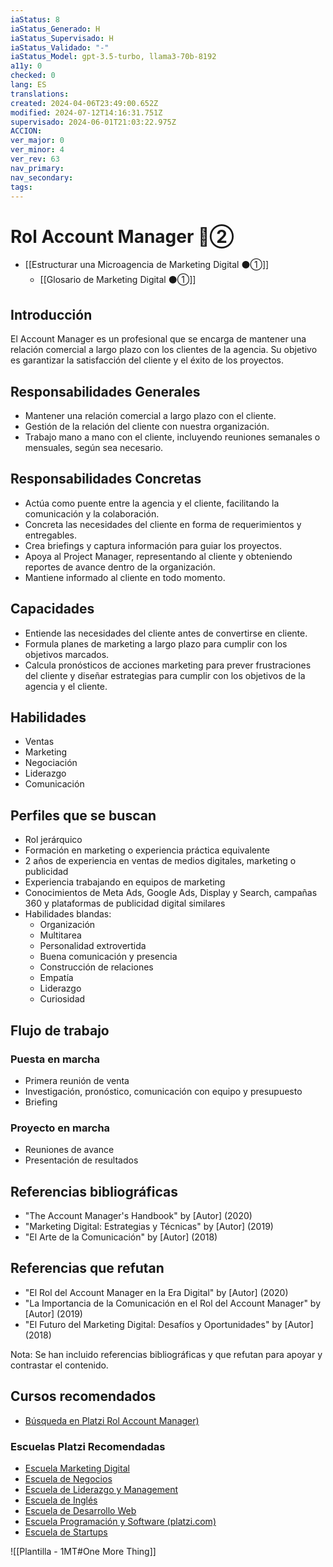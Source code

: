 ```yaml
---
iaStatus: 8
iaStatus_Generado: H
iaStatus_Supervisado: H
iaStatus_Validado: "-"
iaStatus_Model: gpt-3.5-turbo, llama3-70b-8192
a11y: 0
checked: 0
lang: ES
translations: 
created: 2024-04-06T23:49:00.652Z
modified: 2024-07-12T14:16:31.751Z
supervisado: 2024-06-01T21:03:22.975Z
ACCION: 
ver_major: 0
ver_minor: 4
ver_rev: 63
nav_primary: 
nav_secondary: 
tags:
---
```

# Rol Account Manager 🔴②

* [[Estructurar una Microagencia de Marketing Digital  ⚫①]] 
	* [[Glosario de Marketing Digital ⚫①]]

## Introducción

El Account Manager es un profesional que se encarga de mantener una relación comercial a largo plazo con los clientes de la agencia. Su objetivo es garantizar la satisfacción del cliente y el éxito de los proyectos.

## Responsabilidades Generales

* Mantener una relación comercial a largo plazo con el cliente.
* Gestión de la relación del cliente con nuestra organización.
* Trabajo mano a mano con el cliente, incluyendo reuniones semanales o mensuales, según sea necesario.

## Responsabilidades Concretas

* Actúa como puente entre la agencia y el cliente, facilitando la comunicación y la colaboración.
* Concreta las necesidades del cliente en forma de requerimientos y entregables.
* Crea briefings y captura información para guiar los proyectos.
* Apoya al Project Manager, representando al cliente y obteniendo reportes de avance dentro de la organización.
* Mantiene informado al cliente en todo momento.

## Capacidades

* Entiende las necesidades del cliente antes de convertirse en cliente.
* Formula planes de marketing a largo plazo para cumplir con los objetivos marcados.
* Calcula pronósticos de acciones marketing para prever frustraciones del cliente y diseñar estrategias para cumplir con los objetivos de la agencia y el cliente.

## Habilidades

* Ventas
* Marketing
* Negociación
* Liderazgo
* Comunicación

## Perfiles que se buscan

* Rol jerárquico
* Formación en marketing o experiencia práctica equivalente
* 2 años de experiencia en ventas de medios digitales, marketing o publicidad
* Experiencia trabajando en equipos de marketing
* Conocimientos de Meta Ads, Google Ads, Display y Search, campañas 360 y plataformas de publicidad digital similares
* Habilidades blandas:
	+ Organización
	+ Multitarea
	+ Personalidad extrovertida
	+ Buena comunicación y presencia
	+ Construcción de relaciones
	+ Empatía
	+ Liderazgo
	+ Curiosidad

## Flujo de trabajo

### Puesta en marcha

* Primera reunión de venta
* Investigación, pronóstico, comunicación con equipo y presupuesto
* Briefing

### Proyecto en marcha

* Reuniones de avance
* Presentación de resultados

## Referencias bibliográficas

* "The Account Manager's Handbook" by [Autor] (2020)
* "Marketing Digital: Estrategias y Técnicas" by [Autor] (2019)
* "El Arte de la Comunicación" by [Autor] (2018)

## Referencias que refutan

* "El Rol del Account Manager en la Era Digital" by [Autor] (2020)
* "La Importancia de la Comunicación en el Rol del Account Manager" by [Autor] (2019)
* "El Futuro del Marketing Digital: Desafíos y Oportunidades" by [Autor] (2018)

Nota: Se han incluido referencias bibliográficas y que refutan para apoyar y contrastar el contenido.

## Cursos recomendados

* [Búsqueda en Platzi Rol Account Manager)](https://platzi.com/buscar/?search=Rol%20Account%20manager)

 ### Escuelas Platzi Recomendadas

* [Escuela Marketing Digital](https://platzi.com/escuela/marketing/)
* [Escuela de Negocios](https://platzi.com/escuela/negocios/)
* [Escuela de Liderazgo y Management](https://platzi.com/escuela/liderazgo-management/)
* [Escuela de Inglés](https://platzi.com/escuela/ingles/)
* [Escuela de Desarrollo Web](https://platzi.com/escuela/web/)
* [Escuela Programación y Software (platzi.com)](https://platzi.com/escuela/programacion-software/)
* [Escuela de Startups](https://platzi.com/escuela/startups/)

![[Plantilla - 1MT#One More Thing]]